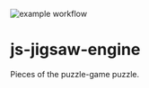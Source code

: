 ![example workflow](https://github.com/maximva/js-jigsaw/actions/workflows/run-tests.yml/badge.svg)

# js-jigsaw-engine
Pieces of the puzzle-game puzzle.
